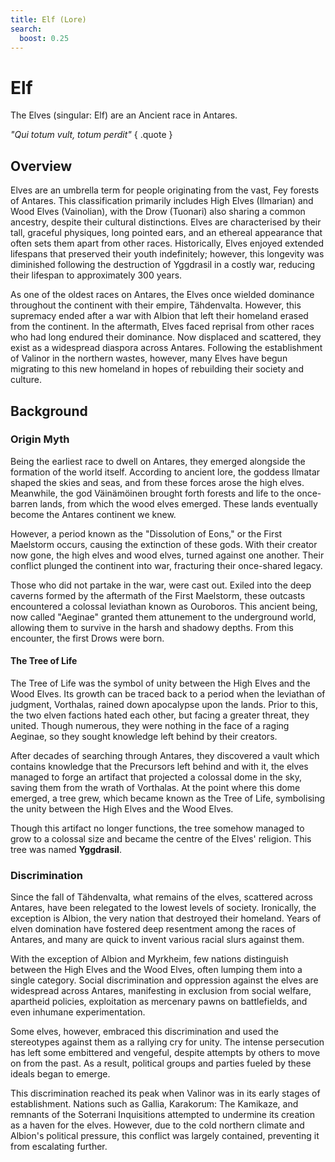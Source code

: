```yaml
---
title: Elf (Lore)
search:
  boost: 0.25
---
```


# Elf

The Elves (singular: Elf) are an Ancient race in Antares.

*"Qui totum vult, totum perdit"*
{ .quote }

## Overview

Elves are an umbrella term for people originating from the vast, Fey forests of Antares. This classification primarily includes High Elves (Ilmarian) and Wood Elves (Vainolian), with the Drow (Tuonari) also sharing a common ancestry, despite their cultural distinctions. Elves are characterised by their tall, graceful physiques, long pointed ears, and an ethereal appearance that often sets them apart from other races. Historically, Elves enjoyed extended lifespans that preserved their youth indefinitely; however, this longevity was diminished following the destruction of Yggdrasil in a costly war, reducing their lifespan to approximately 300 years.

As one of the oldest races on Antares, the Elves once wielded dominance throughout the continent with their empire, Tähdenvalta. However, this supremacy ended after a war with Albion that left their homeland erased from the continent. In the aftermath, Elves faced reprisal from other races who had long endured their dominance. Now displaced and scattered, they exist as a widespread diaspora across Antares. Following the establishment of Valinor in the northern wastes, however, many Elves have begun migrating to this new homeland in hopes of rebuilding their society and culture.

## Background

### Origin Myth

Being the earliest race to dwell on Antares, they emerged alongside the formation of the world itself. According to ancient lore, the goddess Ilmatar shaped the skies and seas, and from these forces arose the high elves. Meanwhile, the god Väinämöinen brought forth forests and life to the once-barren lands, from which the wood elves emerged. These lands eventually become the Antares continent we knew.

However, a period known as the "Dissolution of Eons," or the First Maelstorm occurs, causing the extinction of these gods. With their creator now gone, the high elves and wood elves, turned against one another. Their conflict plunged the continent into war, fracturing their once-shared legacy.

Those who did not partake in the war, were cast out. Exiled into the deep caverns formed by the aftermath of the First Maelstorm, these outcasts encountered a colossal leviathan known as Ouroboros. This ancient being, now called "Aeginae" granted them attunement to the underground world, allowing them to survive in the harsh and shadowy depths. From this encounter, the first Drows were born.

#### The Tree of Life

The Tree of Life was the symbol of unity between the High Elves and the Wood Elves. Its growth can be traced back to a period when the leviathan of judgment, Vorthalas, rained down apocalypse upon the lands. Prior to this, the two elven factions hated each other, but facing a greater threat, they united. Though numerous, they were nothing in the face of a raging Aeginae, so they sought knowledge left behind by their creators. 

After decades of searching through Antares, they discovered a vault which contains knowledge that the Precursors left behind and with it, the elves managed to forge an artifact that projected a colossal dome in the sky, saving them from the wrath of Vorthalas. At the point where this dome emerged, a tree grew, which became known as the Tree of Life, symbolising the unity between the High Elves and the Wood Elves.

Though this artifact no longer functions, the tree somehow managed to grow to a colossal size and became the centre of the Elves' religion. This tree was named **Yggdrasil**.

### Discrimination

Since the fall of Tähdenvalta, what remains of the elves, scattered across Antares, have been relegated to the lowest levels of society. Ironically, the exception is Albion, the very nation that destroyed their homeland. Years of elven domination have fostered deep resentment among the races of Antares, and many are quick to invent various racial slurs against them.

With the exception of Albion and Myrkheim, few nations distinguish between the High Elves and the Wood Elves, often lumping them into a single category. Social discrimination and oppression against the elves are widespread across Antares, manifesting in exclusion from social welfare, apartheid policies, exploitation as mercenary pawns on battlefields, and even inhumane experimentation.

Some elves, however, embraced this discrimination and used the stereotypes against them as a rallying cry for unity. The intense persecution has left some embittered and vengeful, despite attempts by others to move on from the past. As a result, political groups and parties fueled by these ideals began to emerge.

This discrimination reached its peak when Valinor was in its early stages of establishment. Nations such as Gallia, Karakorum: The Kamikaze, and remnants of the Soterrani Inquisitions attempted to undermine its creation as a haven for the elves. However, due to the cold northern climate and Albion's political pressure, this conflict was largely contained, preventing it from escalating further.